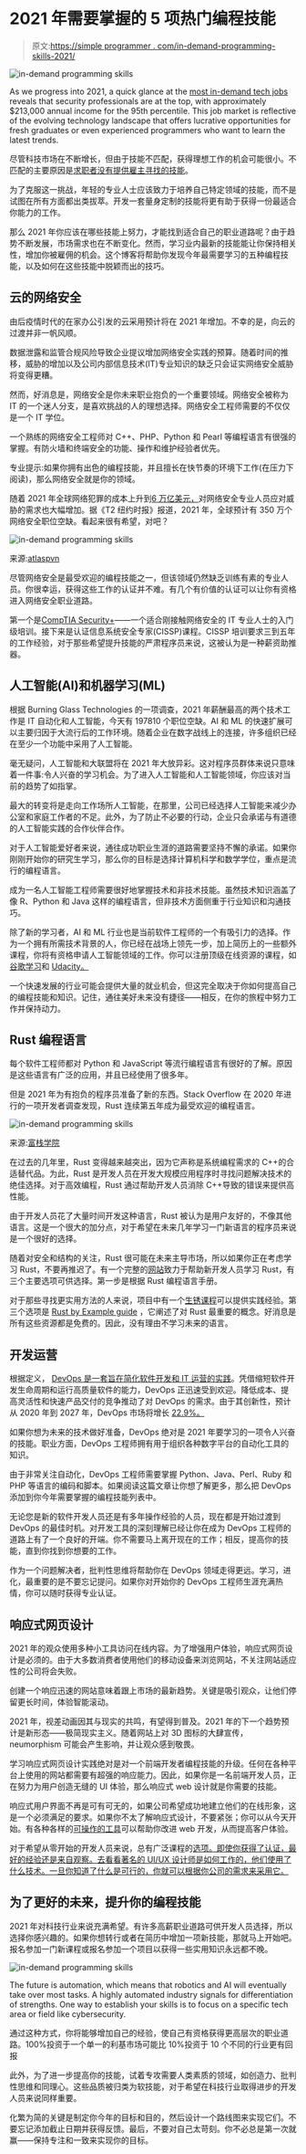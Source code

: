# 2021 年需要掌握的 5 项热门编程技能

> 原文:[https://simple programmer . com/in-demand-programming-skills-2021/](https://simpleprogrammer.com/in-demand-programming-skills-2021/)

![in-demand programming skills](img/b208a3aa89bf7fc6e5946f2ff7595b2e.png)

As we progress into 2021, a quick glance at the [most in-demand tech jobs](https://www.cio.com/article/3235944/hiring-the-most-in-demand-tech-jobs-for-2021.html) reveals that security professionals are at the top, with approximately $213,000 annual income for the 95th percentile. This job market is reflective of the evolving technology landscape that offers lucrative opportunities for fresh graduates or even experienced programmers who want to learn the latest trends.

尽管科技市场在不断增长，但由于技能不匹配，获得理想工作的机会可能很小。不匹配的主要原因是[求职者没有提供雇主寻找的技能](https://www.businessinsider.com/new-survey-tech-skills-gap-virtually-nonexistent-2018-12)。

为了克服这一挑战，年轻的专业人士应该致力于培养自己特定领域的技能，而不是试图在所有方面都出类拔萃。开发一套量身定制的技能将更有助于获得一份最适合你能力的工作。

那么 2021 年你应该在哪些技能上努力，才能找到适合自己的职业道路呢？由于趋势不断发展，市场需求也在不断变化。然而，学习业内最新的技能能让你保持相关性，增加你被雇佣的机会。这个博客将帮助你发现今年最需要学习的五种编程技能，以及如何在这些技能中脱颖而出的技巧。

## 云的网络安全

由后疫情时代的在家办公引发的云采用预计将在 2021 年增加。不幸的是，向云的过渡并非一帆风顺。

数据泄露和监管合规风险导致企业提议增加网络安全实践的预算。随着时间的推移，威胁的增加以及公司内部信息技术(IT)专业知识的缺乏只会证实网络安全威胁将变得更糟。

然而，好消息是，网络安全是你未来职业抱负的一个重要领域。网络安全被称为 IT 的一个迷人分支，是喜欢挑战的人的理想选择。网络安全工程师需要的不仅仅是一个 IT 学位。

一个熟练的网络安全工程师对 C++、PHP、Python 和 Pearl 等编程语言有很强的掌握。有防火墙和终端安全的功能、操作和维护经验者优先。

专业提示:如果你拥有出色的编程技能，并且擅长在快节奏的环境下工作(在压力下阅读)，那么网络安全就是你的领域。

随着 2021 年全球网络犯罪的成本上升到[6 万亿美元，](https://cybersecurityventures.com/cybercrime-damages-6-trillion-by-2021/)对网络安全专业人员应对威胁的需求也大幅增加。据《T2 纽约时报》报道，2021 年，全球预计有 350 万个网络安全职位空缺。看起来很有希望，对吧？

![in-demand programming skills](img/c63dff89ef56e507c7ec279e7897cfe4.png)

来源:[atlaspvn](https://atlasvpn.com/blog/app-development-security-is-the-most-wanted-cybersecurity-skill-in-2021)

尽管网络安全是最受欢迎的编程技能之一，但该领域仍然缺乏训练有素的专业人员。你很幸运，获得这些工作的认证并不难。有几个有价值的认证可以让你有资格进入网络安全职业道路。

第一个是[CompTIA Security+](https://www.newhorizons.com/article/the-best-cybersecurity-certifications-to-boost-your-career-in-2018)——一个适合刚接触网络安全的 IT 专业人士的入门级培训。接下来是认证信息系统安全专家(CISSP)课程。CISSP 培训要求三到五年的工作经验，对于那些希望提升技能的严肃程序员来说，这被认为是一种薪资助推器。

## 人工智能(AI)和机器学习(ML)

根据 Burning Glass Technologies 的一项调查，2021 年薪酬最高的两个技术工作是 IT 自动化和人工智能，今天有 197810 个职位空缺。AI 和 ML 的快速扩展可以主要归因于大流行后的工作环境。随着企业在数字战线上的连接，许多组织已经在至少一个功能中采用了人工智能。

毫无疑问，人工智能和大联盟将在 2021 年大放异彩。这对程序员群体来说只意味着一件事:令人兴奋的学习机会。为了进入人工智能和人工智能领域，你应该对当前的趋势了如指掌。

最大的转变将是走向工作场所人工智能，在那里，公司已经选择人工智能来减少办公室和家庭工作者的不足。此外，为了防止不必要的行动，企业只会承诺与有道德的人工智能实践的合作伙伴合作。

对于人工智能爱好者来说，通往成功职业生涯的道路需要坚持不懈的承诺。如果你刚刚开始你的研究生学习，那么你的目标是选择计算机科学和数学学位，重点是流行的编程语言。

成为一名人工智能工程师需要很好地掌握技术和非技术技能。虽然技术知识涵盖了像 R、Python 和 Java 这样的编程语言，但非技术方面侧重于行业知识和沟通技巧。

除了新的学习者，AI 和 ML 行业也是当前软件工程师的一个有吸引力的选择。作为一个拥有所需技术背景的人，你已经在战场上领先一步，加上简历上的一些额外课程，你将有资格申请人工智能领域的工作。你可以注册顶级在线资源的课程，如[谷歌学习](https://ai.google/education/)和 [Udacity。](https://www.udacity.com/course/intro-to-machine-learning--ud120)

一个快速发展的行业可能会提供大量的就业机会，但这完全取决于你如何提高自己的编程技能和知识。记住，通往美好未来没有捷径——相反，在你的旅程中努力工作并保持动力。

## Rust 编程语言

每个软件工程师都对 Python 和 JavaScript 等流行编程语言有很好的了解。原因是这些语言有广泛的应用，并且已经使用了很多年。

但是 2021 年为有抱负的程序员准备了新的东西。Stack Overflow 在 2020 年进行的一项开发者调查发现，Rust 连续第五年成为最受欢迎的编程语言。

![in-demand programming skills](img/e78a577fe44a496ab2eee94309eeb180.png)

来源:[富栈学院](https://www.fullstackacademy.com/blog/nine-best-programming-languages-to-learn)

在过去的几年里，Rust 变得越来越突出，因为它声称是系统编程需求的 C++的合适替代品。为此，Rust 是开发人员在开发大规模应用程序时寻找问题解决技术的绝佳选择。对于高效编程，Rust 通过帮助开发人员消除 C++导致的错误来提供高性能。

由于开发人员花了大量时间开发这种语言，Rust 被认为是用户友好的，不像其他语言。这是一个很大的加分点，对于希望在未来几年学习一门新语言的程序员来说是一个很好的选择。

随着对安全和结构的关注，Rust 很可能在未来主导市场，所以如果你正在考虑学习 Rust，不要再推迟了。有一个完整的[网站](https://www.rust-lang.org/learn)致力于帮助新开发人员学习 Rust，有三个主要选项可供选择。第一步是根据 Rust 编程语言手册。

对于那些寻找更实用方法的人来说，项目中有一个[生锈课程](https://github.com/rust-lang/rustlings/)可以提供实践经验。第三个选项是 [Rust by Example guide](https://doc.rust-lang.org/stable/rust-by-example/) ，它阐述了对 Rust 最重要的概念。好消息是所有这些资源都是免费的。因此，没有理由不学习未来的语言。

## 开发运营

根据定义， [DevOps 是一套旨在简化软件开发和 IT 运营的实践](https://www.geeksforgeeks.org/top-10-devops-skills-to-learn-in-2021/)。凭借缩短软件开发生命周期和运行高质量软件的能力，DevOps 正迅速受到欢迎。降低成本、提高灵活性和快速产品交付的竞争推动了对 DevOps 的需求。由于其创新性，预计从 2020 年到 2027 年，DevOps 市场将增长 [22.9%。](https://www.globenewswire.com/news-release/2021/01/11/2156412/0/en/Global-DevOps-Market-to-Reach-up-to-23-362-8-Million-and-Rise-at-a-CAGR-of-22-9-from-2020-to-2027-207-pages-Informative-Report-by-Research-Dive.html)

如果你想为未来的技术做好准备，DevOps 绝对是 2021 年要学习的一项令人兴奋的技能。职业方面，DevOps 工程师拥有用于组织各种数字平台的自动化工具的知识。

由于非常关注自动化，DevOps 工程师需要掌握 Python、Java、Perl、Ruby 和 PHP 等语言的编码和脚本。如果阅读这篇文章让你想了解更多，那么把 DevOps 添加到你今年需要掌握的编程技能列表中。

无论您是新的软件开发人员还是有多年操作经验的人员，现在都是开始过渡到 DevOps 的最佳时机。对开发工具的深刻理解已经让你在成为 DevOps 工程师的道路上有了一个良好的开端。你不需要马上离开现在的工作；相反，提高你的技能，直到你找到你想要的工作。

作为一个问题解决者，批判性思维将帮助你在 DevOps 领域走得更远。学习，进化，最重要的是不要忘记提问。如果你对开始你的 DevOps 工程师生涯充满热情，你可以随时获得专业认证。

## 响应式网页设计

2021 年的观众使用多种小工具访问在线内容。为了增强用户体验，响应式网页设计是必须的。由于大多数消费者使用他们的移动设备来浏览网站，不关注网站适应性的公司将会失败。

创建一个响应迅速的网站意味着跟上市场的最新趋势。关键是吸引观众，让他们停留更长时间，体验智能滚动。

2021 年，视差动画因其与现实的共鸣，有望得到普及。2021 年的下一个趋势预计是新形态——极简现实主义。随着网站上对 3D 图标的大肆宣传，neumorphism 可能会产生影响，并让观众感到敬畏。

学习响应式网页设计实践绝对是对一个前端开发者编程技能的升级。任何在各种平台上使用的网站都需要有超强的响应能力。因此，如果你是一名前端开发人员，正在努力为用户创造无缝的 UI 体验，那么响应式 web 设计就是你需要的技能。

响应式用户界面不再是可有可无的，如果公司希望成功地建立他们的在线形象，这是一个必须满足的要求。如果你不太了解响应式设计，不要紧张；你可以从今天开始。有各种各样的[可操作的工具](https://simpleprogrammer.com/7-tools-improve-web-development-workflow/)可以帮助你改进 web 开发，从而提高客户体验。

对于希望从零开始的开发人员来说，总有广泛课程的[选项。即使你获得了认证，最好的经验还是来自观察。去看看著名的 UI/UX 设计师是如何工作的，他们使用了什么技术。一旦你知道了什么是可行的，你就可以根据你公司的需求来采用它。](https://www.coursera.org/specializations/website-development)

## 为了更好的未来，提升你的编程技能

2021 年对科技行业来说充满希望。有许多高薪职业道路可供开发人员选择，所以选择你感兴趣的。如果你想转行或者在简历中增加一项新技能，那就马上开始吧。报名参加一门新课程或报名参加一个项目以获得一些实用知识永远都不晚。

![in-demand programming skills](img/3d87cb2f831675d4bca0e8b7d7fbedce.png)

The future is automation, which means that robotics and AI will eventually take over most tasks. A highly automated industry signals for differentiation of strengths. One way to establish your skills is to focus on a specific tech area or field like cybersecurity.

通过这种方式，你将能够增加自己的经验，使自己有资格获得更高层次的职业道路。100%投资于一个单一的利基市场可能比 10%投资于 10 个不同的行业更有回报

此外，为了进一步提高你的技能，试着专攻需要人类素质的领域，如创造力、批判性思维和同理心。这些品质被归类为软技能，对于希望在科技行业取得进步的开发人员来说同样重要。

化繁为简的关键是制定你今年的目标和目的，然后设计一个路线图来实现它们。不要忘记添加截止日期并获得反馈。最后，不要对自己太苛刻。你不必总是第一次就赢——保持专注和一致来实现你的目标。